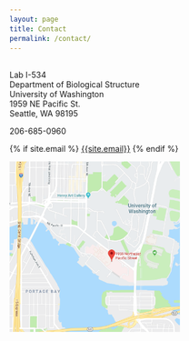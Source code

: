 ```yaml
---
layout: page
title: Contact
permalink: /contact/
---
```



<br>Lab I-534
<br>Department of Biological Structure
<br>University of Washington
<br>1959 NE Pacific St.
<br>Seattle, WA 98195

<p> 206-685-0960

<p>{% if site.email %}
<a href="mailto:{{site.email}}"><i class="fa fa-envelope-o"></i> {{site.email}}</a>
{% endif %}

<p><a href="https://www.google.co.uk/maps/place/1959+NE+Pacific+St,+Seattle,+WA+98195/@47.6509026,-122.3190205,14.98z/data=!4m5!3m4!1s0x549014ec77d92e55:0xbbd3cc51cab47892!8m2!3d47.6498743!4d-122.3082267"><img src="/assets/img/UWmap.png" style="width:300px; height:300px" title="Lab map" alt="Lab map"></a>

<!--
<div class="mapouter"><div class="gmap_canvas"><iframe width="500" height="300" id="gmap_canvas" src="https://maps.google.com/maps?q=1959%20NE%20Pacific%20St&t=&z=15&ie=UTF8&iwloc=&output=embed" frameborder="0" scrolling="no" marginheight="0" marginwidth="0"></iframe></div><style>.mapouter{text-align:right;height:300px;width:500px;}.gmap_canvas {overflow:hidden;background:none!important;height:300px;width:500px;}</style></div>
-->